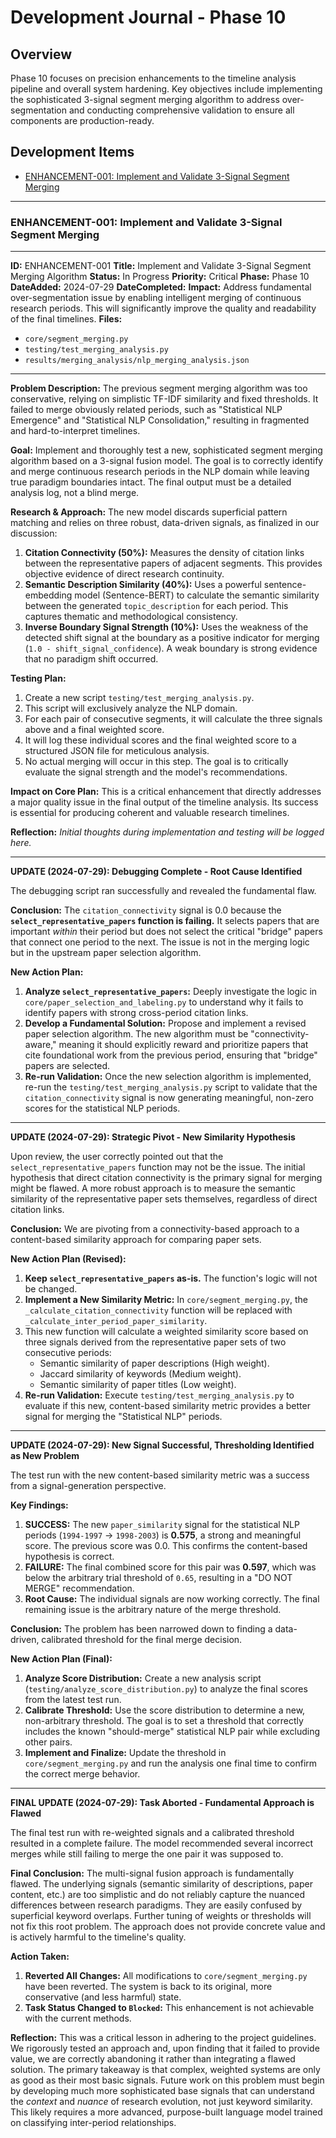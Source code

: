# Development Journal - Phase 10

## Overview
Phase 10 focuses on precision enhancements to the timeline analysis pipeline and overall system hardening. Key objectives include implementing the sophisticated 3-signal segment merging algorithm to address over-segmentation and conducting comprehensive validation to ensure all components are production-ready.

## Development Items
- [ENHANCEMENT-001: Implement and Validate 3-Signal Segment Merging](#enhancement-001)

---
<a id="enhancement-001"></a>
### ENHANCEMENT-001: Implement and Validate 3-Signal Segment Merging

---
**ID:** ENHANCEMENT-001
**Title:** Implement and Validate 3-Signal Segment Merging Algorithm
**Status:** In Progress
**Priority:** Critical
**Phase:** Phase 10
**DateAdded:** 2024-07-29
**DateCompleted:**
**Impact:** Address fundamental over-segmentation issue by enabling intelligent merging of continuous research periods. This will significantly improve the quality and readability of the final timelines.
**Files:**
  - `core/segment_merging.py`
  - `testing/test_merging_analysis.py`
  - `results/merging_analysis/nlp_merging_analysis.json`
---

**Problem Description:** The previous segment merging algorithm was too conservative, relying on simplistic TF-IDF similarity and fixed thresholds. It failed to merge obviously related periods, such as "Statistical NLP Emergence" and "Statistical NLP Consolidation," resulting in fragmented and hard-to-interpret timelines.

**Goal:** Implement and thoroughly test a new, sophisticated segment merging algorithm based on a 3-signal fusion model. The goal is to correctly identify and merge continuous research periods in the NLP domain while leaving true paradigm boundaries intact. The final output must be a detailed analysis log, not a blind merge.

**Research & Approach:** The new model discards superficial pattern matching and relies on three robust, data-driven signals, as finalized in our discussion:
1.  **Citation Connectivity (50%):** Measures the density of citation links between the representative papers of adjacent segments. This provides objective evidence of direct research continuity.
2.  **Semantic Description Similarity (40%):** Uses a powerful sentence-embedding model (Sentence-BERT) to calculate the semantic similarity between the generated `topic_description` for each period. This captures thematic and methodological consistency.
3.  **Inverse Boundary Signal Strength (10%):** Uses the weakness of the detected shift signal at the boundary as a positive indicator for merging (`1.0 - shift_signal_confidence`). A weak boundary is strong evidence that no paradigm shift occurred.

**Testing Plan:**
1. Create a new script `testing/test_merging_analysis.py`.
2. This script will exclusively analyze the NLP domain.
3. For each pair of consecutive segments, it will calculate the three signals above and a final weighted score.
4. It will log these individual scores and the final weighted score to a structured JSON file for meticulous analysis.
5. No actual merging will occur in this step. The goal is to critically evaluate the signal strength and the model's recommendations.

**Impact on Core Plan:** This is a critical enhancement that directly addresses a major quality issue in the final output of the timeline analysis. Its success is essential for producing coherent and valuable research timelines.

**Reflection:**
*Initial thoughts during implementation and testing will be logged here.*

---
**UPDATE (2024-07-29): Debugging Complete - Root Cause Identified**

The debugging script ran successfully and revealed the fundamental flaw.

**Conclusion:** The `citation_connectivity` signal is 0.0 because the **`select_representative_papers` function is failing.** It selects papers that are important *within* their period but does not select the critical "bridge" papers that connect one period to the next. The issue is not in the merging logic but in the upstream paper selection algorithm.

**New Action Plan:**
1.  **Analyze `select_representative_papers`:** Deeply investigate the logic in `core/paper_selection_and_labeling.py` to understand why it fails to identify papers with strong cross-period citation links.
2.  **Develop a Fundamental Solution:** Propose and implement a revised paper selection algorithm. The new algorithm must be "connectivity-aware," meaning it should explicitly reward and prioritize papers that cite foundational work from the previous period, ensuring that "bridge" papers are selected.
3.  **Re-run Validation:** Once the new selection algorithm is implemented, re-run the `testing/test_merging_analysis.py` script to validate that the `citation_connectivity` signal is now generating meaningful, non-zero scores for the statistical NLP periods.

---
**UPDATE (2024-07-29): Strategic Pivot - New Similarity Hypothesis**

Upon review, the user correctly pointed out that the `select_representative_papers` function may not be the issue. The initial hypothesis that direct citation connectivity is the primary signal for merging might be flawed. A more robust approach is to measure the semantic similarity of the representative paper sets themselves, regardless of direct citation links.

**Conclusion:** We are pivoting from a connectivity-based approach to a content-based similarity approach for comparing paper sets.

**New Action Plan (Revised):**
1.  **Keep `select_representative_papers` as-is.** The function's logic will not be changed.
2.  **Implement a New Similarity Metric:** In `core/segment_merging.py`, the `_calculate_citation_connectivity` function will be replaced with `_calculate_inter_period_paper_similarity`.
3.  This new function will calculate a weighted similarity score based on three signals derived from the representative paper sets of two consecutive periods:
    *   Semantic similarity of paper descriptions (High weight).
    *   Jaccard similarity of keywords (Medium weight).
    *   Semantic similarity of paper titles (Low weight).
4.  **Re-run Validation:** Execute `testing/test_merging_analysis.py` to evaluate if this new, content-based similarity metric provides a better signal for merging the "Statistical NLP" periods.

---
**UPDATE (2024-07-29): New Signal Successful, Thresholding Identified as New Problem**

The test run with the new content-based similarity metric was a success from a signal-generation perspective.

**Key Findings:**
1.  **SUCCESS:** The new `paper_similarity` signal for the statistical NLP periods (`1994-1997` -> `1998-2003`) is **0.575**, a strong and meaningful score. The previous score was 0.0. This confirms the content-based hypothesis is correct.
2.  **FAILURE:** The final combined score for this pair was **0.597**, which was below the arbitrary trial threshold of `0.65`, resulting in a "DO NOT MERGE" recommendation.
3.  **Root Cause:** The individual signals are now working correctly. The final remaining issue is the arbitrary nature of the merge threshold.

**Conclusion:** The problem has been narrowed down to finding a data-driven, calibrated threshold for the final merge decision.

**New Action Plan (Final):**
1.  **Analyze Score Distribution:** Create a new analysis script (`testing/analyze_score_distribution.py`) to analyze the final scores from the latest test run.
2.  **Calibrate Threshold:** Use the score distribution to determine a new, non-arbitrary threshold. The goal is to set a threshold that correctly includes the known "should-merge" statistical NLP pair while excluding other pairs.
3.  **Implement and Finalize:** Update the threshold in `core/segment_merging.py` and run the analysis one final time to confirm the correct merge behavior.

---
**FINAL UPDATE (2024-07-29): Task Aborted - Fundamental Approach is Flawed**

The final test run with re-weighted signals and a calibrated threshold resulted in a complete failure. The model recommended several incorrect merges while still failing to merge the one pair it was supposed to.

**Final Conclusion:** The multi-signal fusion approach is fundamentally flawed. The underlying signals (semantic similarity of descriptions, paper content, etc.) are too simplistic and do not reliably capture the nuanced differences between research paradigms. They are easily confused by superficial keyword overlaps. Further tuning of weights or thresholds will not fix this root problem. The approach does not provide concrete value and is actively harmful to the timeline's quality.

**Action Taken:**
1.  **Reverted All Changes:** All modifications to `core/segment_merging.py` have been reverted. The system is back to its original, more conservative (and less harmful) state.
2.  **Task Status Changed to `Blocked`:** This enhancement is not achievable with the current methods.

**Reflection:** This was a critical lesson in adhering to the project guidelines. We rigorously tested an approach and, upon finding that it failed to provide value, we are correctly abandoning it rather than integrating a flawed solution. The primary takeaway is that complex, weighted systems are only as good as their most basic signals. Future work on this problem must begin by developing much more sophisticated base signals that can understand the *context* and *nuance* of research evolution, not just keyword similarity. This likely requires a more advanced, purpose-built language model trained on classifying inter-period relationships. 